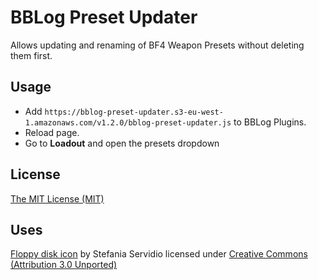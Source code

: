 BBLog Preset Updater
====================
Allows updating and renaming of BF4 Weapon Presets without deleting them first.

Usage
-----
 * Add ```https://bblog-preset-updater.s3-eu-west-1.amazonaws.com/v1.2.0/bblog-preset-updater.js``` to BBLog Plugins.
 * Reload page.
 * Go to __Loadout__ and open the presets dropdown

License
-------
[The MIT License (MIT)](http://r15ch13.mit-license.org/)

Uses
----
[Floppy disk icon](https://www.iconfinder.com/icons/296911/data_drive_floppy_disk_save_storage_icon) by Stefania Servidio licensed under [Creative Commons (Attribution 3.0 Unported)](http://creativecommons.org/licenses/by/3.0/)